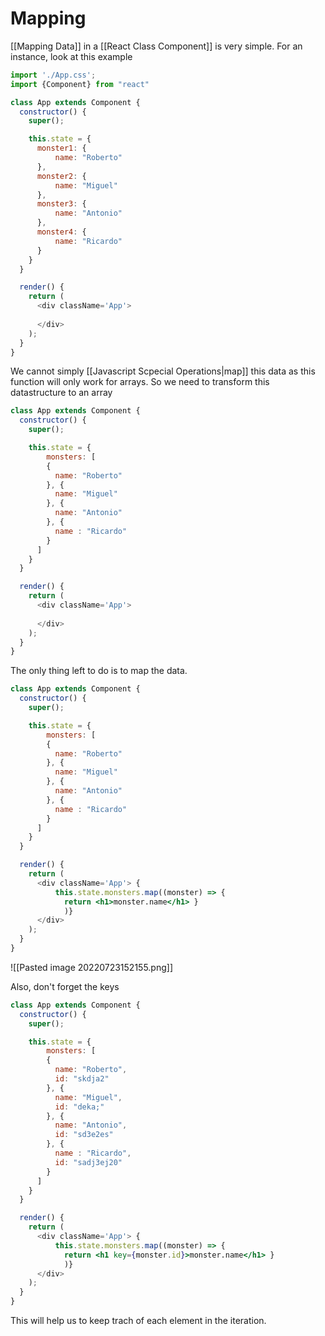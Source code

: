 # Mapping
[[Mapping Data]] in a [[React Class Component]] is very simple. For an instance, look at this example
```jsx
import './App.css';
import {Component} from "react"

class App extends Component {
  constructor() {
    super();

    this.state = {
      monster1: {
	      name: "Roberto"
      },
      monster2: {
	      name: "Miguel"
      },
      monster3: {
	      name: "Antonio"
      },
	  monster4: {
		  name: "Ricardo"
	  }
    }
  }

  render() {
    return (
      <div className='App'>
        
      </div>
    );
  }
}
```

We cannot simply [[Javascript Scpecial Operations|map]] this data as this function will only work for arrays. So we need to transform this datastructure to an array
```jsx
class App extends Component {
  constructor() {
    super();

    this.state = {
	    monsters: [
        {
          name: "Roberto"
        }, {
          name: "Miguel"
        }, {
          name: "Antonio"
        }, {
          name : "Ricardo"
        }
      ]
    }
  }

  render() {
    return (
      <div className='App'>
        
      </div>
    );
  }
}
```

The only thing left to do is to map the data. 
```jsx
class App extends Component {
  constructor() {
    super();

    this.state = {
	    monsters: [
        {
          name: "Roberto"
        }, {
          name: "Miguel"
        }, {
          name: "Antonio"
        }, {
          name : "Ricardo"
        }
      ]
    }
  }

  render() {
    return (
      <div className='App'> {
	      this.state.monsters.map((monster) => {
	        return <h1>monster.name</h1> }
	        )}
      </div>
    );
  }
}
```

 ![[Pasted image 20220723152155.png]]

Also, don't forget the keys
```jsx
class App extends Component {
  constructor() {
    super();

    this.state = {
	    monsters: [
        {
          name: "Roberto",
          id: "skdja2"
        }, {
          name: "Miguel",
          id: "deka;"
        }, {
          name: "Antonio",
          id: "sd3e2es"
        }, {
          name : "Ricardo",
          id: "sadj3ej20"
        }
      ]
    }
  }

  render() {
    return (
      <div className='App'> {
	      this.state.monsters.map((monster) => {
	        return <h1 key={monster.id}>monster.name</h1> }
	        )}
      </div>
    );
  }
}
```

This will help us to keep trach of each element in the iteration.